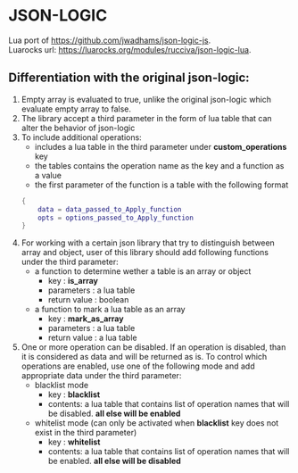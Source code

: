 # JSON-LOGIC

Lua port of <https://github.com/jwadhams/json-logic-js>.  
Luarocks url: <https://luarocks.org/modules/rucciva/json-logic-lua>.  

## Differentiation with the original json-logic:

1. Empty array is evaluated to true, unlike the original json-logic which evaluate empty array to false.
1. The library accept a third parameter in the form of lua table that can alter the behavior of json-logic
1. To include additional operations:
    - includes a lua table in the third parameter  under **custom_operations** key
    - the tables contains the operation name as the key and a function as a value
    - the first parameter of the function is a table with the following format
    ```lua
    {
        data = data_passed_to_Apply_function
        opts = options_passed_to_Apply_function
    }
    ```
1. For working with a certain json library that try to distinguish between array and object, user of this library should add following functions under the third parameter:
    - a function to determine wether a table is an array or object
        - key : **is_array**
        - parameters : a lua table
        - return value : boolean
    - a function to mark a lua table as an array
        - key : **mark_as_array**
        - parameters : a lua table
        - return value : a lua table
1. One or more operation can be disabled. If an operation is disabled, than it is considered as data and will be returned as is. To control which operations are enabled, use one of the following mode and add appropriate data under the third parameter:
    - blacklist mode
        - key : **blacklist**
        - contents: a lua table that contains list of operation names that will be disabled. **all else will be enabled**
    - whitelist mode (can only be activated when **blacklist** key does not exist in the third parameter)
        - key : **whitelist**
        - contents: a lua table that contains list of operation names that will be enabled. **all else will be disabled**